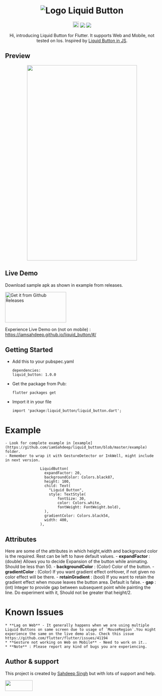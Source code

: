 <h1 align="center" xmlns="http://www.w3.org/1999/html">
  <br>
   <img src="https://github.com/iamSahdeep/liquid_button/blob/master/Assets/topImage.png" alt="Logo Liquid Button" title="Liquid Button" />
  <br>
</h1>
<p align="center">
 <a href="https://github.com/iamSahdeep/liquid_button/releases" <img height="20" alt="GitHub All Releases" src="https://img.shields.io/github/downloads/iamSahdeep/liquid_button/total.svg?style=for-the-badge"></a>
 <a href="https://pub.dev/packages/liquid_button"> <img height="20" alt="Pub" src="https://img.shields.io/pub/v/liquid_button.svg?style=for-the-badge"></a>
 <a href="https://github.com/iamSahdeep/liquid_swipe_button/blob/master/LICENSE"><img src="https://img.shields.io/badge/license-APACHE2.0-blue.svg?longCache=true&style=flat-square"></a>
   <a href="https://flutter.dev"><img src="https://img.shields.io/badge/Built%20for-Flutter-blue.svg?longCache=true&style=flat-square" "></a>
</p>

<p align="center">
  Hi, introducing Liquid Button for Flutter. It supports Web and Mobile, not tested on Ios. Inspired by <a href="https://codepen.io/electerious/pen/gOOLgjd">Liquid Button in JS</a>.
</p>

## Preview
<p align="center">
<img src="https://github.com/iamSahdeep/liquid_button/blob/master/Assets/exampleMobile.gif" width="360" height="640">
</p>


## Live Demo

Download sample apk as shown in example from releases.

<a href='https://github.com/iamSahdeep/liquid_button/releases'><img alt='Get it from Github Releases' src='https://i0.wp.com/dimitrology.com/wp-content/uploads/2017/02/download-apk.png?resize=172%2C100&ssl=1' width="200" height="100"/></a>


Experience Live Demo on (not on mobile) : https://iamsahdeep.github.io/liquid_button/#/


## Getting Started
* Add this to your pubspec.yaml
  ```
  dependencies:
  liquid_button: 1.0.0

  ```
* Get the package from Pub:

  ```
  flutter packages get
  ```
* Import it in your file

  ```
  import 'package:liquid_button/liquid_button.dart';
  ```

# Example

    - Look for complete example in [example](https://github.com/iamSahdeep/liquid_button/blob/master/example) folder.
    - Remember to wrap it with GestureDetector or InkWell, might include in next version.

```
                LiquidButton(
                  expandFactor: 20,
                  backgroundColor: Colors.black87,
                  height: 100,
                  child: Text(
                    "Liquid Button",
                    style: TextStyle(
                        fontSize: 30,
                        color: Colors.white,
                        fontWeight: FontWeight.bold),
                  ),
                  gradientColor: Colors.black54,
                  width: 400,
                ),
```

## Attributes
Here are some of the attributes in which height,width and background color is the required. Rest can be left to have default values.
    - **expandFactor** : (double) Allows you to decide Expansion of the button while animating. Should be less than 50.
    - **backgroundColor** : (Color) Color of the button.
    - **gradientColor** : (Color) If you want gradient effect onHover, if not given no color effect will be there.
    - **retainGradient** : (bool) If you want to retain the gradient effect when mouse leaves the button area. Default is false.
    - **gap** : (int) Integer to provide gap between subsequent point while painting the line. Do experiment with it, Should not be greater that height/2.

# Known Issues

    * **Lag on Web** - It generally happens when we are using multiple Liquid Buttons on same screen due to usage of `MouseRegion`.You might experience the same on the live demo also. Check this issue https://github.com/flutter/flutter/issues/41194
    * **Gesture not working on Web on Mobile** - Need to work on it..
    * **Note** : Please report any kind of bugs you are experiencing.


## Author & support
This project is created by [Sahdeep Singh](https://github.com/iamSahdeep) but with lots of support and help.

<img src="https://cdn-images-1.medium.com/max/1200/1*2yFbiGdcACiuLGo4dMKmJw.jpeg" width="90" height="35">
